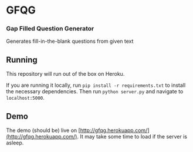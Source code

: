 # GFQG
### Gap Filled Question Generator

Generates fill-in-the-blank questions from given text

## Running

This repository will run out of the box on Heroku. 

If you are running it locally, run `pip install -r requirements.txt` to install the necessary dependencies. Then run `python server.py` and navigate to `localhost:5000`.

## Demo

The demo (should be) live on [http://gfqg.herokuapp.com/](http://gfqg.herokuapp.com/). It may take some time to load if the server is asleep.